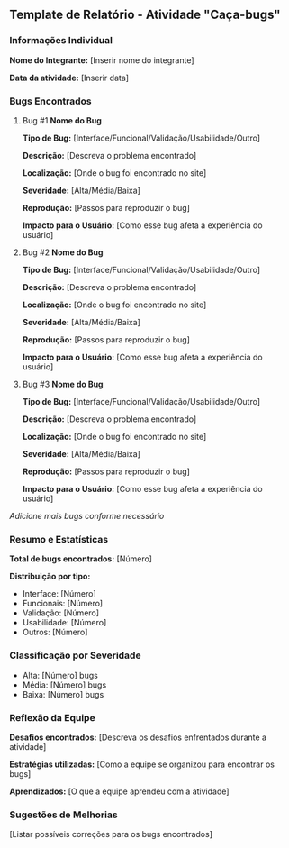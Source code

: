 ## Template de Relatório - Atividade "Caça-bugs"

### Informações Individual

**Nome do Integrante:** [Inserir nome do integrante]

**Data da atividade:** [Inserir data]

### Bugs Encontrados

1. Bug #1 **Nome do Bug**
    
    **Tipo de Bug:** [Interface/Funcional/Validação/Usabilidade/Outro]

    **Descrição:** [Descreva o problema encontrado]
    
    **Localização:** [Onde o bug foi encontrado no site]
    
    **Severidade:** [Alta/Média/Baixa]
    
    **Reprodução:** [Passos para reproduzir o bug]
    
    **Impacto para o Usuário:** [Como esse bug afeta a experiência do usuário]
2. Bug #2 **Nome do Bug**

    **Tipo de Bug:** [Interface/Funcional/Validação/Usabilidade/Outro]
    
    **Descrição:** [Descreva o problema encontrado]
    
    **Localização:** [Onde o bug foi encontrado no site]
    
    **Severidade:** [Alta/Média/Baixa]
    
    **Reprodução:** [Passos para reproduzir o bug]
    
    **Impacto para o Usuário:** [Como esse bug afeta a experiência do usuário]

3. Bug #3 **Nome do Bug**

    **Tipo de Bug:** [Interface/Funcional/Validação/Usabilidade/Outro]
    
    **Descrição:** [Descreva o problema encontrado]
    
    **Localização:** [Onde o bug foi encontrado no site]
    
    **Severidade:** [Alta/Média/Baixa]
    
    **Reprodução:** [Passos para reproduzir o bug]
    
    **Impacto para o Usuário:** [Como esse bug afeta a experiência do usuário]


*Adicione mais bugs conforme necessário*

### Resumo e Estatísticas

**Total de bugs encontrados:** [Número]

**Distribuição por tipo:**

- Interface: [Número]
- Funcionais: [Número]
- Validação: [Número]
- Usabilidade: [Número]
- Outros: [Número]

### Classificação por Severidade

- Alta: [Número] bugs
- Média: [Número] bugs
- Baixa: [Número] bugs

### Reflexão da Equipe

**Desafios encontrados:** [Descreva os desafios enfrentados durante a atividade]

**Estratégias utilizadas:** [Como a equipe se organizou para encontrar os bugs]

**Aprendizados:** [O que a equipe aprendeu com a atividade]

### Sugestões de Melhorias

[Listar possíveis correções para os bugs encontrados]
